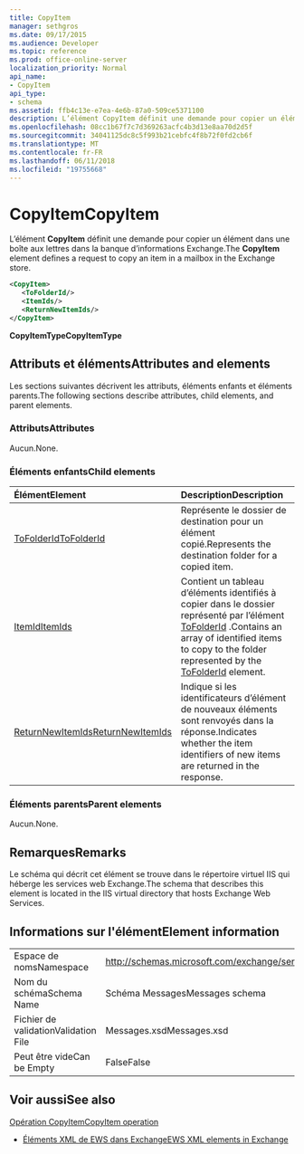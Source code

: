 ```yaml
---
title: CopyItem
manager: sethgros
ms.date: 09/17/2015
ms.audience: Developer
ms.topic: reference
ms.prod: office-online-server
localization_priority: Normal
api_name:
- CopyItem
api_type:
- schema
ms.assetid: ffb4c13e-e7ea-4e6b-87a0-509ce5371100
description: L’élément CopyItem définit une demande pour copier un élément dans une boîte aux lettres dans la banque d’informations Exchange.
ms.openlocfilehash: 08cc1b67f7c7d369263acfc4b3d13e8aa70d2d5f
ms.sourcegitcommit: 34041125dc8c5f993b21cebfc4f8b72f0fd2cb6f
ms.translationtype: MT
ms.contentlocale: fr-FR
ms.lasthandoff: 06/11/2018
ms.locfileid: "19755668"
---
```

# <a name="copyitem"></a><span data-ttu-id="1497e-103">CopyItem</span><span class="sxs-lookup"><span data-stu-id="1497e-103">CopyItem</span></span>

<span data-ttu-id="1497e-104">L’élément **CopyItem** définit une demande pour copier un élément dans une boîte aux lettres dans la banque d’informations Exchange.</span><span class="sxs-lookup"><span data-stu-id="1497e-104">The **CopyItem** element defines a request to copy an item in a mailbox in the Exchange store.</span></span> 
  
```XML
<CopyItem>
   <ToFolderId/>
   <ItemIds/>
   <ReturnNewItemIds/>
</CopyItem>
```

 <span data-ttu-id="1497e-105">**CopyItemType**</span><span class="sxs-lookup"><span data-stu-id="1497e-105">**CopyItemType**</span></span>
## <a name="attributes-and-elements"></a><span data-ttu-id="1497e-106">Attributs et éléments</span><span class="sxs-lookup"><span data-stu-id="1497e-106">Attributes and elements</span></span>

<span data-ttu-id="1497e-107">Les sections suivantes décrivent les attributs, éléments enfants et éléments parents.</span><span class="sxs-lookup"><span data-stu-id="1497e-107">The following sections describe attributes, child elements, and parent elements.</span></span>
  
### <a name="attributes"></a><span data-ttu-id="1497e-108">Attributs</span><span class="sxs-lookup"><span data-stu-id="1497e-108">Attributes</span></span>

<span data-ttu-id="1497e-109">Aucun.</span><span class="sxs-lookup"><span data-stu-id="1497e-109">None.</span></span>
  
### <a name="child-elements"></a><span data-ttu-id="1497e-110">Éléments enfants</span><span class="sxs-lookup"><span data-stu-id="1497e-110">Child elements</span></span>

|<span data-ttu-id="1497e-111">**Élément**</span><span class="sxs-lookup"><span data-stu-id="1497e-111">**Element**</span></span>|<span data-ttu-id="1497e-112">**Description**</span><span class="sxs-lookup"><span data-stu-id="1497e-112">**Description**</span></span>|
|:-----|:-----|
|[<span data-ttu-id="1497e-113">ToFolderId</span><span class="sxs-lookup"><span data-stu-id="1497e-113">ToFolderId</span></span>](tofolderid.md) <br/> |<span data-ttu-id="1497e-114">Représente le dossier de destination pour un élément copié.</span><span class="sxs-lookup"><span data-stu-id="1497e-114">Represents the destination folder for a copied item.</span></span>  <br/> |
|[<span data-ttu-id="1497e-115">ItemId</span><span class="sxs-lookup"><span data-stu-id="1497e-115">ItemIds</span></span>](itemids.md) <br/> |<span data-ttu-id="1497e-116">Contient un tableau d’éléments identifiés à copier dans le dossier représenté par l’élément [ToFolderId](tofolderid.md) .</span><span class="sxs-lookup"><span data-stu-id="1497e-116">Contains an array of identified items to copy to the folder represented by the [ToFolderId](tofolderid.md) element.</span></span>  <br/> |
|[<span data-ttu-id="1497e-117">ReturnNewItemIds</span><span class="sxs-lookup"><span data-stu-id="1497e-117">ReturnNewItemIds</span></span>](returnnewitemids.md) <br/> |<span data-ttu-id="1497e-118">Indique si les identificateurs d’élément de nouveaux éléments sont renvoyés dans la réponse.</span><span class="sxs-lookup"><span data-stu-id="1497e-118">Indicates whether the item identifiers of new items are returned in the response.</span></span>  <br/> |
   
### <a name="parent-elements"></a><span data-ttu-id="1497e-119">Éléments parents</span><span class="sxs-lookup"><span data-stu-id="1497e-119">Parent elements</span></span>

<span data-ttu-id="1497e-120">Aucun.</span><span class="sxs-lookup"><span data-stu-id="1497e-120">None.</span></span>
  
## <a name="remarks"></a><span data-ttu-id="1497e-121">Remarques</span><span class="sxs-lookup"><span data-stu-id="1497e-121">Remarks</span></span>

<span data-ttu-id="1497e-122">Le schéma qui décrit cet élément se trouve dans le répertoire virtuel IIS qui héberge les services web Exchange.</span><span class="sxs-lookup"><span data-stu-id="1497e-122">The schema that describes this element is located in the IIS virtual directory that hosts Exchange Web Services.</span></span>
  
## <a name="element-information"></a><span data-ttu-id="1497e-123">Informations sur l'élément</span><span class="sxs-lookup"><span data-stu-id="1497e-123">Element information</span></span>

|||
|:-----|:-----|
|<span data-ttu-id="1497e-124">Espace de noms</span><span class="sxs-lookup"><span data-stu-id="1497e-124">Namespace</span></span>  <br/> |http://schemas.microsoft.com/exchange/services/2006/messages  <br/> |
|<span data-ttu-id="1497e-125">Nom du schéma</span><span class="sxs-lookup"><span data-stu-id="1497e-125">Schema Name</span></span>  <br/> |<span data-ttu-id="1497e-126">Schéma Messages</span><span class="sxs-lookup"><span data-stu-id="1497e-126">Messages schema</span></span>  <br/> |
|<span data-ttu-id="1497e-127">Fichier de validation</span><span class="sxs-lookup"><span data-stu-id="1497e-127">Validation File</span></span>  <br/> |<span data-ttu-id="1497e-128">Messages.xsd</span><span class="sxs-lookup"><span data-stu-id="1497e-128">Messages.xsd</span></span>  <br/> |
|<span data-ttu-id="1497e-129">Peut être vide</span><span class="sxs-lookup"><span data-stu-id="1497e-129">Can be Empty</span></span>  <br/> |<span data-ttu-id="1497e-130">False</span><span class="sxs-lookup"><span data-stu-id="1497e-130">False</span></span>  <br/> |
   
## <a name="see-also"></a><span data-ttu-id="1497e-131">Voir aussi</span><span class="sxs-lookup"><span data-stu-id="1497e-131">See also</span></span>



[<span data-ttu-id="1497e-132">Opération CopyItem</span><span class="sxs-lookup"><span data-stu-id="1497e-132">CopyItem operation</span></span>](copyitem-operation.md)


- [<span data-ttu-id="1497e-133">Éléments XML de EWS dans Exchange</span><span class="sxs-lookup"><span data-stu-id="1497e-133">EWS XML elements in Exchange</span></span>](ews-xml-elements-in-exchange.md)


